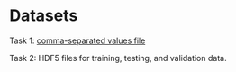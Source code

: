 # Datasets

Task 1: [comma-separated values file](./mpro_exp_data2_rdkit_feat.csv)

Task 2: HDF5 files for training, testing, and validation data.
